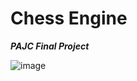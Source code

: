 Chess Engine
=========
***PAJC Final Project***

![image](https://github.com/user-attachments/assets/8b3aff45-b892-4a0a-9e30-33bf85656058)
